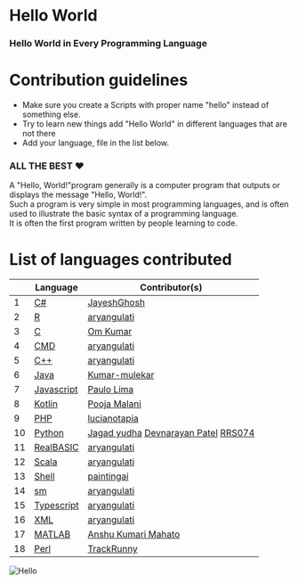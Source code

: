 # Hello World

### Hello World in Every Programming Language
# Contribution guidelines

* Make sure you create a Scripts with proper name "hello" instead of something else.
* Try to learn new things add "Hello World" in different languages that are not there
* Add your language, file in the list below.
### ALL THE BEST :heart:


A "Hello, World!"program generally is a computer program that outputs or displays the message "Hello, World!". <br>Such a program is very simple in most programming languages, and is often used to illustrate the basic syntax of a programming language.<br>
It is often the first program written by people learning to code.

# List of languages contributed

|    | Language | Contributor(s) |
|--- | --- | --- |
|1|[C#](Hello.cs)|[JayeshGhosh](https://github.com/JayeshGhosh)|
|2|[R](hello.R)|[aryangulati](https://github.com/aryangulati)|
|3|[C](hello.c)|[Om Kumar](https://github.com/omkumar40)|
|4|[CMD](hello.cmd)|[aryangulati](https://github.com/aryangulati)|
|5|[C++](hello.cpp)|[aryangulati](https://github.com/aryangulati)|
|6|[Java](hello.java)|[Kumar-mulekar](https://github.com/Kumar-mulekar)|
|7|[Javascript](hello.js)|[Paulo Lima](https://github.com/prmlimajr)|
|8|[Kotlin](hello.kt)|[Pooja Malani](https://github.com/poojamalani15)|
|9|[PHP](hello.php)|[lucianotapia](https://github.com/lucianotapia)|
|10|[Python](hello.py)|[Jagad yudha](https://github.com/jagadyudha) [Devnarayan Patel](https://github.com/devnarayanp02) [RRS074](https://github.com/RRS074)|
|11|[RealBASIC](hello.rb)|[aryangulati](https://github.com/aryangulati)|
|12|[Scala](hello.scala)|[aryangulati](https://github.com/aryangulati)|
|13|[Shell](hello.sh)|[paintingai](https://github.com/paintingai)|
|14|[sm](hello.sm)|[aryangulati](https://github.com/aryangulati)|
|15|[Typescript](hello.ts)|[aryangulati](https://github.com/aryangulati)|
|16|[XML](hello.xlsm)|[aryangulati](https://github.com/aryangulati)|
|17|[MATLAB](hello.m)|[Anshu Kumari Mahato](https://github.com/Anshu-111)|
|18|[Perl](hello.pl)|[TrackRunny](https://github.com/TrackRunny)

![Hello](https://user-images.githubusercontent.com/72185115/94937816-b8da3300-04ed-11eb-8d36-3d42ad7b857c.gif)
